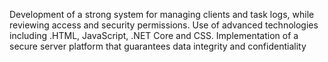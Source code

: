Development of a strong system for managing clients and task logs, while reviewing access and security permissions.
Use of advanced technologies including .HTML, JavaScript, .NET Core and CSS.
Implementation of a secure server platform that guarantees data integrity and confidentiality

